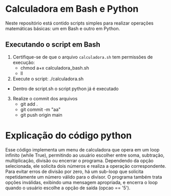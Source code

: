 # Calculadora em Bash e Python

Neste repositório está contido scripts simples para realizar operações matemáticas básicas: um em Bash e outro em Python.

## Executando o script em Bash
1. Certifique-se de que o arquivo `calculadora.sh` tem permissões de execução:
   - chmod a+x calculadora_bash.sh
   - ll
2. Execute o script: ./calculadora.sh
  - Dentro de script.sh o script python já é executado
3. Realize o commit dos arquivos
   - git add .
   - git commit -m "aa"
   - git push origin main


# Explicação do código python

Esse código implementa um menu de calculadora que opera em um loop infinito (while True), permitindo ao usuário escolher entre soma, subtração, multiplicação, divisão ou encerrar o programa. Dependendo da opção selecionada, ele solicita dois números e realiza a operação correspondente. Para evitar erros de divisão por zero, há um sub-loop que solicita repetidamente um número válido para o divisor. O programa também trata opções inválidas, exibindo uma mensagem apropriada, e encerra o loop quando o usuário escolhe a opção de saída (opcao == '5').
